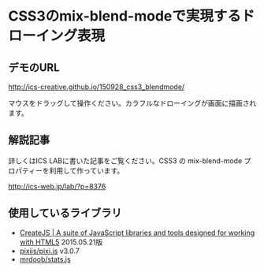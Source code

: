 # CSS3のmix-blend-modeで実現するドローイング表現

## デモのURL

http://ics-creative.github.io/150928_css3_blendmode/

マウスをドラッグして操作ください。カラフルなドローイングが画面に描画されます。

## 解説記事

詳しくはICS LABに書いた記事をご覧ください。CSS3 の mix-blend-mode プロパティーを利用して作っています。	

http://ics-web.jp/lab/?p=8376

## 使用しているライブラリ
- [CreateJS | A suite of JavaScript libraries and tools designed for working with HTML5](http://createjs.com/) 2015.05.21版
- [pixijs/pixi.js](https://github.com/pixijs/pixi.js) v3.0.7
- [mrdoob/stats.js](https://github.com/mrdoob/stats.js/)
